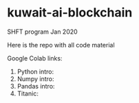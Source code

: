 # kuwait-ai-blockchain
SHFT program Jan 2020

Here is the repo with all code material

Google Colab links:

1. Python intro: [](bit.ly/shft-python)
2. Numpy intro: [](bit.ly/shft-numpy)
3. Pandas intro: [](bit.ly/shft-pandas)
4. Titanic: [](bit.ly/shft-ai)
